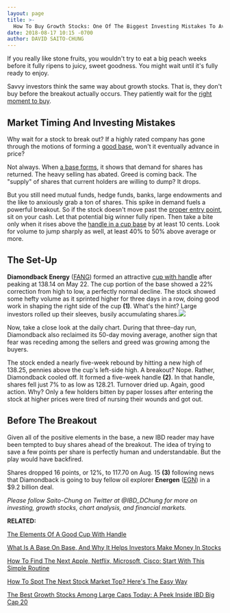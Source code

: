```yaml
---
layout: page
title: >-
  How To Buy Growth Stocks: One Of The Biggest Investing Mistakes To Avoid
date: 2018-08-17 10:15 -0700
author: DAVID SAITO-CHUNG
---
```





If you really like stone fruits, you wouldn't try to eat a big peach weeks before it fully ripens to juicy, sweet goodness. You might wait until it's fully ready to enjoy.




Savvy investors think the same way about growth stocks. That is, they don't buy before the breakout actually occurs. They patiently wait for the [right moment to buy](https://www.investors.com/how-to-invest/investors-corner/chart-reading-basics-how-a-buy-point-marks-a-time-of-opportunity/).


Market Timing And Investing Mistakes
------------------------------------


Why wait for a stock to break out? If a highly rated company has gone through the motions of forming a [good base](https://www.investors.com/how-to-invest/investors-corner/how-to-trade-stocks-base-stock-charts/), won't it eventually advance in price?


Not always. When [a base forms](https://www.investors.com/how-to-invest/investors-corner/how-to-trade-stocks-base-stock-charts/), it shows that demand for shares has returned. The heavy selling has abated. Greed is coming back. The "supply" of shares that current holders are willing to dump? It drops.


But you still need mutual funds, hedge funds, banks, large endowments and the like to anxiously grab a ton of shares. This spike in demand fuels a powerful breakout. So if the stock doesn't move past the [proper entry point](https://www.investors.com/how-to-invest/investors-corner/chart-reading-basics-how-a-buy-point-marks-a-time-of-opportunity/), sit on your cash. Let that potential big winner fully ripen. Then take a bite only when it rises above the [handle in a cup base](https://www.investors.com/how-to-invest/investors-corner/the-basics-how-to-analyze-a-stocks-cup-with-handle/) by at least 10 cents. Look for volume to jump sharply as well, at least 40% to 50% above average or more.


The Set-Up
----------


**Diamondback Energy** ([FANG](https://research.investors.com/quote.aspx?symbol=FANG)) formed an attractive [cup with handle](https://www.investors.com/how-to-invest/investors-corner/the-basics-how-to-analyze-a-stocks-cup-with-handle/) after peaking at 138.14 on May 22. The cup portion of the base showed a 22% correction from high to low, a perfectly normal decline. The stock showed some hefty volume as it sprinted higher for three days in a row, doing good work in shaping the right side of the cup **(1)**. What's the hint? Large investors rolled up their sleeves, busily accumulating shares.![](https://www.investors.com/wp-content/uploads/2018/08/ICfang082018-300x161.jpg)


Now, take a close look at the daily chart. During that three-day run, Diamondback also reclaimed its 50-day moving average, another sign that fear was receding among the sellers and greed was growing among the buyers.


The stock ended a nearly five-week rebound by hitting a new high of 138.25, pennies above the cup's left-side high. A breakout? Nope. Rather, Diamondback cooled off. It formed a five-week handle **(2)**. In that handle, shares fell just 7% to as low as 128.21. Turnover dried up. Again, good action. Why? Only a few holders bitten by paper losses after entering the stock at higher prices were tired of nursing their wounds and got out.


Before The Breakout
-------------------


Given all of the positive elements in the base, a new IBD reader may have been tempted to buy shares ahead of the breakout. The idea of trying to save a few points per share is perfectly human and understandable. But the play would have backfired.


Shares dropped 16 points, or 12%, to 117.70 on Aug. 15 **(3)** following news that Diamondback is going to buy fellow oil explorer **Energen** ([EGN](https://research.investors.com/quote.aspx?symbol=EGN)) in a \$9.2 billion deal.



*Please follow Saito-Chung on Twitter at @IBD\_DChung for more on investing, growth stocks, chart analysis, and financial markets.*


**RELATED:**


[The Elements Of A Good Cup With Handle](https://www.investors.com/how-to-invest/investors-corner/the-basics-how-to-analyze-a-stocks-cup-with-handle/)


[What Is A Base On Base, And Why It Helps Investors Make Money In Stocks](https://www.investors.com/how-to-invest/investors-corner/smart-chart-reading-use-the-base-on-base-pattern-as-springboard-for-big-profits/)


[How To Find The Next Apple, Netflix, Microsoft, Cisco: Start With This Simple Routine](https://www.investors.com/research/ibd-stock-analysis/how-to-invest-in-the-stock-market-start-with-a-simple-routine/)


[How To Spot The Next Stock Market Top? Here's The Easy Way](https://www.investors.com/how-to-invest/investors-corner/how-do-you-spot-a-major-market-top-easy-look-for-heavy-distribution/)


[The Best Growth Stocks Among Large Caps Today: A Peek Inside IBD Big Cap 20](https://research.investors.com/stock-lists/big-cap-20/)




